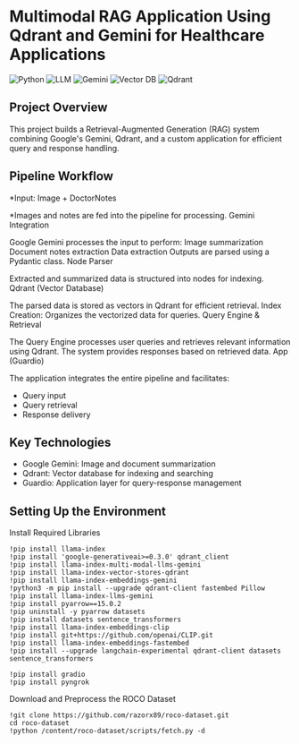 # Multimodal RAG Application Using Qdrant and Gemini for Healthcare Applications
![Python](https://img.shields.io/badge/python-3.9-blue)
![LLM](https://img.shields.io/badge/LLM-Enabled-orange)
![Gemini](https://img.shields.io/badge/Gemini-Google-red)
![Vector DB](https://img.shields.io/badge/Vector%20DB-Qdrant-grey)
![Qdrant](https://img.shields.io/badge/Qdrant-Search%20Engine-green)

Project Overview
---
This project builds a Retrieval-Augmented Generation (RAG) system combining Google's Gemini, Qdrant, and a custom application for efficient query and response handling.

Pipeline Workflow
---
*Input: Image + DoctorNotes

*Images and notes are fed into the pipeline for processing.
Gemini Integration

Google Gemini processes the input to perform:
Image summarization
Document notes extraction
Data extraction
Outputs are parsed using a Pydantic class.
Node Parser

Extracted and summarized data is structured into nodes for indexing.
Qdrant (Vector Database)

The parsed data is stored as vectors in Qdrant for efficient retrieval.
Index Creation: Organizes the vectorized data for queries.
Query Engine & Retrieval

The Query Engine processes user queries and retrieves relevant information using Qdrant.
The system provides responses based on retrieved data.
App (Guardio)

The application integrates the entire pipeline and facilitates:
- Query input
- Query retrieval
- Response delivery

Key Technologies
---
- Google Gemini: Image and document summarization
- Qdrant: Vector database for indexing and searching
- Guardio: Application layer for query-response management

Setting Up the Environment
---
Install Required Libraries <br>
```
!pip install llama-index
!pip install 'google-generativeai>=0.3.0' qdrant_client
!pip install llama-index-multi-modal-llms-gemini
!pip install llama-index-vector-stores-qdrant
!pip install llama-index-embeddings-gemini
!python3 -m pip install --upgrade qdrant-client fastembed Pillow
!pip install llama-index-llms-gemini
!pip install pyarrow==15.0.2
!pip uninstall -y pyarrow datasets
!pip install datasets sentence_transformers
!pip install llama-index-embeddings-clip
!pip install git+https://github.com/openai/CLIP.git
!pip install llama-index-embeddings-fastembed
!pip install --upgrade langchain-experimental qdrant-client datasets sentence_transformers

!pip install gradio
!pip install pyngrok
```
Download and Preprocess the ROCO Dataset<br>
```
!git clone https://github.com/razorx89/roco-dataset.git
cd roco-dataset
!python /content/roco-dataset/scripts/fetch.py -d
```

